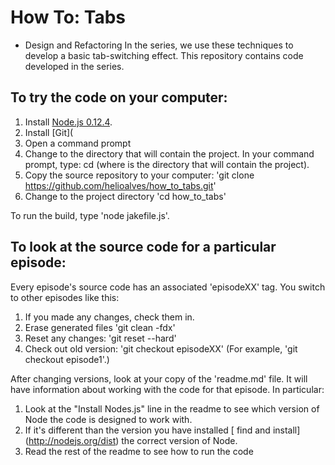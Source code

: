 How To: Tabs
============

* Design and Refactoring
In the series, we use these techniques to develop a basic tab-switching effect. This repository contains code developed in the series.

To try the code on your computer:
---------------------------------

1. Install [Node.js 0.12.4](http://nodejs.org/dist/v0.12.4/).
2. Install [Git](
3. Open a command prompt
4. Change to the directory that will contain the project. In your command prompt, type: cd <directory> (where <directory> is the directory that will contain the project).
5. Copy the source repository to your computer: 'git clone https://github.com/helioalves/how_to_tabs.git'
6. Change to the project directory 'cd how_to_tabs'

To run the build, type 'node jakefile.js'.

To look at the source code for a particular episode:
----------------------------------------------------

Every episode's source code has an associated 'episodeXX' tag. You switch to other episodes like this:

1. If you made any changes, check them in.
2. Erase generated files 'git clean -fdx'
3. Reset any changes: 'git reset --hard'
4. Check out old version: 'git checkout episodeXX' (For example, 'git checkout episode1'.)

After changing versions, look at your copy of the 'readme.md' file. It will have information about working with the code for that episode. In particular:

1. Look at the "Install Nodes.js" line in the readme to see which version of Node the code is designed to work with.
2. If it's different than the version you have installed [ find and install] (http://nodejs.org/dist) the correct version of Node.
3. Read the rest of the readme to see how to run the code

